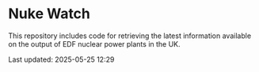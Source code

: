 # Nuke Watch

This repository includes code for retrieving the latest information available on the output of EDF nuclear power plants in the UK.

Last updated: 2025-05-25 12:29